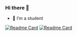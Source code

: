### Hi there 👋

- 🌱 I’m a student

[![Readme Card](https://github-readme-stats.vercel.app/api/pin/?username=TraGiang1002&repo=Javascript)](https://github.com/TraGiang1002/JS)
[![Readme Card](https://github-readme-stats.vercel.app/api/pin/?username=TraGiang1002&repo=nodejs_blog)](https://github.com/TraGiang1002/nodejs_blog)

